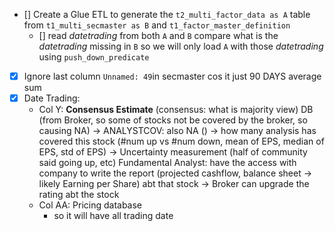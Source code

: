 - [] Create a Glue ETL to generate the `t2_multi_factor_data as A` table from `t1_multi_secmaster as B` and `t1_factor_master_definition`
  - [] read _datetrading_ from both `A` and `B` compare what is the _datetrading_ missing in `B` so we will only load `A` with those _datetrading_ using `push_down_predicate`
- [x] Ignore last column `Unnamed: 49`in secmaster cos it just 90 DAYS average sum
- [x] Date Trading:
  - Col Y: **Consensus Estimate** (consensus: what is majority view) DB (from Broker, so some of stocks not be covered by the broker, so causing NA) -> ANALYSTCOV: also NA () -> how many analysis has covered this stock (#num up vs #num down, mean of EPS, median of EPS, std of EPS) -> Uncertainty measurement (half of community said going up, etc)
    Fundamental Analyst: have the access with company to write the report (projected cashflow, balance sheet -> likely Earning per Share) abt that stock -> Broker can upgrade the rating abt the stock
  - Col AA: Pricing database
    - so it will have all trading date
